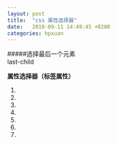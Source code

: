 ```yaml
---
layout: post
title:  "css 属性选择器"
date:   2018-09-11 14:49:45 +0200
categories: hpxuan
---
```


#####选择最后一个元素  
last-child

**属性选择器（标签属性）**
1. [attribute]: 选择带有指定属性的元素  
2. [attribute=value]: 带有指定属性和值的元素
3. [attribute~=value]: 属性值包含指定词汇的元素 
4. [attribute|=value]: 指定值开头的元素  
5. [attribute^=value]: 匹配以指定值开头的每个元素  
6. [attribute$=value]: 匹配以指定值结尾的每个元素  
7. [attribute*=value]: 匹配属性值包含指定值的每个元素
